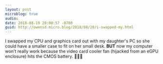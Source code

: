 ```yaml
---
layout: post
microblog: true
audio: 
date: 2018-08-19 20:00:57 -0700
guid: http://owensd.micro.blog/2018/08/20/i-swapped-my.html
---
```

I swapped my CPU and graphics card out with my daughter's PC so she could have a smaller case to fit on her small desk. **BUT** now my computer won't really work because the video card cooler fan (hijacked from an eGPU enclosure) hits the CMOS battery. 🤦🏻‍♂️
